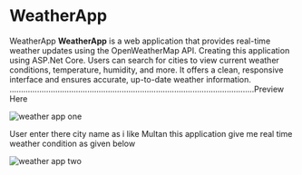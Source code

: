 # WeatherApp
WeatherApp  **WeatherApp** is a web application that provides real-time weather updates using the OpenWeatherMap API. Creating this application using ASP.Net Core. Users can search for cities to view current weather conditions, temperature, humidity, and more. It offers a clean, responsive interface and ensures accurate, up-to-date weather information.
...........................................................................................................Preview Here

![weather app one](https://github.com/user-attachments/assets/f40834a1-29a7-4802-a86f-70ff2d94666e)

User enter there city name as i like Multan this application give me real time weather condition as given below

![weather app two](https://github.com/user-attachments/assets/467c756b-69de-42ff-ab64-aaadc9f489fe)




